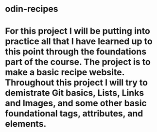 # odin-recipes

# For this project I will be putting into practice all that I have learned up to this point through the foundations part of the course. The project is to make a basic recipe website. Throughout this project I will try to demistrate Git basics, Lists, Links and Images, and some other basic foundational tags, attributes, and elements.